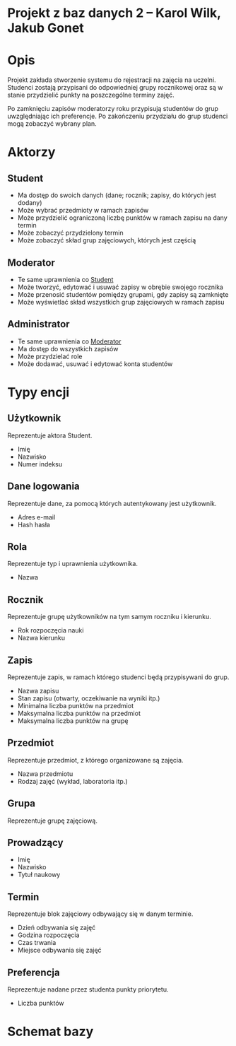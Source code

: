 # Projekt z baz danych 2 – Karol Wilk, Jakub Gonet

# Opis

Projekt zakłada stworzenie systemu do rejestracji na zajęcia na uczelni.
Studenci zostają przypisani do odpowiedniej grupy rocznikowej oraz są w stanie przydzielić punkty na poszczególne terminy zajęć.

Po zamknięciu zapisów moderatorzy roku przypisują studentów do grup uwzględniając ich preferencje. Po zakończeniu przydziału do grup studenci mogą zobaczyć wybrany plan.

# Aktorzy

## Student

- Ma dostęp do swoich danych (dane; rocznik; zapisy, do których jest dodany)
- Może wybrać przedmioty w ramach zapisów
- Może przydzielić ograniczoną liczbę punktów w ramach zapisu na dany termin
- Może zobaczyć przydzielony termin
- Może zobaczyć skład grup zajęciowych, których jest częścią

## Moderator

- Te same uprawnienia co [Student](#Student)
- Może tworzyć, edytować i usuwać zapisy w obrębie swojego rocznika
- Może przenosić studentów pomiędzy grupami, gdy zapisy są zamknięte
- Może wyświetlać skład wszystkich grup zajęciowych w ramach zapisu

## Administrator

- Te same uprawnienia co [Moderator](#Moderator)
- Ma dostęp do wszystkich zapisów
- Może przydzielać role
- Może dodawać, usuwać i edytować konta studentów


# Typy encji

## Użytkownik

Reprezentuje aktora Student.

- Imię
- Nazwisko
- Numer indeksu

## Dane logowania

Reprezentuje dane, za pomocą których autentykowany jest użytkownik.

- Adres e-mail
- Hash hasła

## Rola

Reprezentuje typ i uprawnienia użytkownika.

- Nazwa

## Rocznik

Reprezentuje grupę użytkowników na tym samym roczniku i kierunku.

- Rok rozpoczęcia nauki
- Nazwa kierunku

## Zapis

Reprezentuje zapis, w ramach którego studenci będą przypisywani do grup.

- Nazwa zapisu
- Stan zapisu (otwarty, oczekiwanie na wyniki itp.)
- Minimalna liczba punktów na przedmiot
- Maksymalna liczba punktów na przedmiot
- Maksymalna liczba punktów na grupę

## Przedmiot

Reprezentuje przedmiot, z którego organizowane są zajęcia.

- Nazwa przedmiotu
- Rodzaj zajęć (wykład, laboratoria itp.)

## Grupa

Reprezentuje grupę zajęciową.

## Prowadzący

- Imię
- Nazwisko
- Tytuł naukowy

## Termin

Reprezentuje blok zajęciowy odbywający się w danym terminie.

- Dzień odbywania się zajęć
- Godzina rozpoczęcia
- Czas trwania
- Miejsce odbywania się zajęć

## Preferencja

Reprezentuje nadane przez studenta punkty priorytetu.

- Liczba punktów

# Schemat bazy
